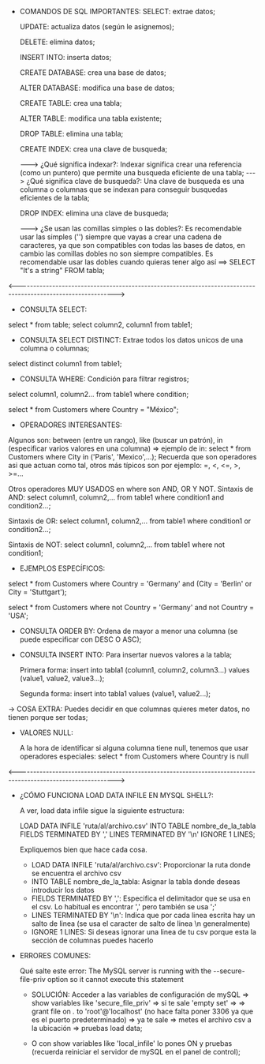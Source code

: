 - COMANDOS DE SQL IMPORTANTES:
   SELECT: extrae datos;
   
   UPDATE: actualiza datos (según le asignemos);
   
   DELETE: elimina datos;
   
   INSERT INTO: inserta datos;
   
   CREATE DATABASE: crea una base de datos;
   
   ALTER DATABASE: modifica una base de datos;
   
   CREATE TABLE: crea una tabla;
   
   ALTER TABLE: modifica una tabla existente;
   
   DROP TABLE: elimina una tabla;
   
   CREATE INDEX: crea una clave de busqueda;

   ---> ¿Qué significa indexar?: Indexar significa crear una referencia (como un puntero) que permite una busqueda eficiente de una tabla;
   ---> ¿Qué significa clave de busqueda?: Una clave de busqueda es una columna o columnas que se indexan para conseguir busquedas eficientes de la tabla;
   
   DROP INDEX: elimina una clave de busqueda;

   ---> ¿Se usan las comillas simples o las dobles?: Es recomendable usar las simples ('') siempre que vayas a crear una cadena de caracteres, ya que son compatibles con todas las bases de datos,
        en cambio las comillas dobles no son siempre compatibles. Es recomendable usar las dobles cuando quieras tener algo así ==> SELECT "It's a string" FROM tabla;

<------------------------------------------------------------------------------------------------------------->

   - CONSULTA SELECT: 
   
   select * from table;
   select column2, column1 from table1;

   - CONSULTA SELECT DISTINCT: Extrae todos los datos unicos de una columna o columnas;

   select distinct column1 from table1;

   - CONSULTA WHERE: Condición para filtrar registros;

   select column1, column2... from table1 where condition;

   select * from Customers where Country = "México";

   - OPERADORES INTERESANTES:

   Algunos son: between (entre un rango), like (buscar un patrón), in (especificar varios valores en una columna) => ejemplo de in: select * from Customers where City in ('Paris', 'Mexico',...);
   Recuerda que son operadores asi que actuan como tal, otros más típicos son por ejemplo: =, <, <=, >, >=...

   Otros operadores MUY USADOS en where son AND, OR Y NOT.
   Sintaxis de AND: select column1, column2,... from table1 where condition1 and condition2...;

   Sintaxis de OR: select column1, column2,... from table1 where condition1 or condition2...;

   Sintaxis de NOT: select column1, column2,... from table1 where not condition1;

   - EJEMPLOS ESPECÍFICOS:
     
   select * from Customers where Country = 'Germany' and (City = 'Berlin' or City = 'Stuttgart');

   select * from Customers where not Country = 'Germany' and not Country = 'USA';

   - CONSULTA ORDER BY: Ordena de mayor a menor una columna (se puede especificar con DESC O ASC);

   - CONSULTA INSERT INTO: Para insertar nuevos valores a la tabla;

     Primera forma: insert into tabla1 (column1, column2, column3...) values (value1, value2, value3...);
     
     Segunda forma: insert into tabla1 values (value1, value2...);

   -> COSA EXTRA: Puedes decidir en que columnas quieres meter datos, no tienen porque ser todas;

   - VALORES NULL:

     A la hora de identificar si alguna columna tiene null, tenemos que usar operadores especiales:
     select * from Customers where Country is null

<------------------------------------------------------------------------------------------------------------->

   - ¿CÓMO FUNCIONA LOAD DATA INFILE EN MYSQL SHELL?:

     A ver, load data infile sigue la siguiente estructura:
     
     LOAD DATA INFILE 'ruta/al/archivo.csv'
     INTO TABLE nombre_de_la_tabla
     FIELDS TERMINATED BY ','
     LINES TERMINATED BY '\n'
     IGNORE 1 LINES;

     Expliquemos bien que hace cada cosa.

     - LOAD DATA INFILE 'ruta/al/archivo.csv': Proporcionar la ruta donde se encuentra el archivo csv
     - INTO TABLE nombre_de_la_tabla: Asignar la tabla donde deseas introducir los datos
     - FIELDS TERMINATED BY ',': Especifica el delimitador que se usa en el csv. Lo habitual es encontrar ',' pero también se usa ';'
     - LINES TERMINATED BY '\n': Indica que por cada linea escrita hay un salto de linea (se usa el caracter de salto de linea \n generalmente)
     - IGNORE 1 LINES: Si deseas ignorar una linea de tu csv porque esta la sección de columnas puedes hacerlo

   - ERRORES COMUNES:

       Qué salte este error: The MySQL server is running with the --secure-file-priv option so it cannot execute this statement

     - SOLUCIÓN: Acceder a las variables de configuración de mySQL => show variables like 'secure_file_priv' => si te sale 'empty set' =>
       => grant file on *.* to 'root'@'localhost' (no hace falta poner 3306 ya que es el puerto predeterminado) => ya te sale => metes
       el archivo csv a la ubicación => pruebas load data;

     - O con show variables like 'local_infile' lo pones ON y pruebas (recuerda reiniciar el servidor de mySQL en el panel de control);

   
   

   


